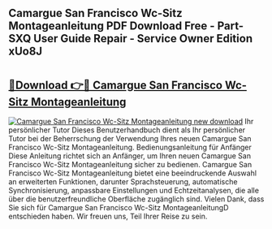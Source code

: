 ## Camargue San Francisco Wc-Sitz Montageanleitung PDF Download Free - Part-SXQ User Guide Repair - Service Owner Edition xUo8J

# <h2><a href="http://df6chh7.blite.top/?on=Camargue+San+Francisco+Wc-Sitz+Montageanleitung">🔗Download 👉🔴 Camargue San Francisco Wc-Sitz Montageanleitung</a></h2>

[![Camargue San Francisco Wc-Sitz Montageanleitung new download](https://i.imgur.com/lujVjoI.png)](http://df6chh7.blite.top/?on=Camargue+San+Francisco+Wc-Sitz+Montageanleitung)
Ihr persönlicher Tutor Dieses Benutzerhandbuch dient als Ihr persönlicher Tutor bei der Beherrschung der Verwendung Ihres neuen Camargue San Francisco Wc-Sitz Montageanleitung. Bedienungsanleitung für Anfänger Diese Anleitung richtet sich an Anfänger, um Ihren neuen Camargue San Francisco Wc-Sitz Montageanleitung sicher zu bedienen. Camargue San Francisco Wc-Sitz Montageanleitung bietet eine beeindruckende Auswahl an erweiterten Funktionen, darunter Sprachsteuerung, automatische Synchronisierung, anpassbare Einstellungen und Echtzeitanalysen, die alle über die benutzerfreundliche Oberfläche zugänglich sind. Vielen Dank, dass Sie sich für Camargue San Francisco Wc-Sitz MontageanleitungD entschieden haben. Wir freuen uns, Teil Ihrer Reise zu sein.
